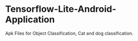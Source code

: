 # Tensorflow-Lite-Android-Application
Apk Files for Object Classification, Cat and dog classification.
